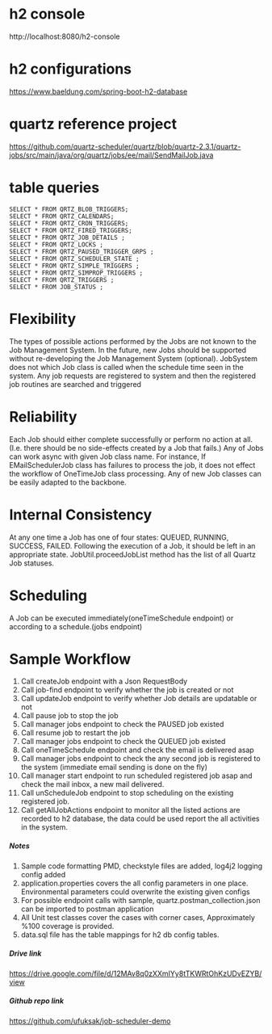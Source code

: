 # h2 console
http://localhost:8080/h2-console
# h2 configurations
https://www.baeldung.com/spring-boot-h2-database
# quartz reference project
https://github.com/quartz-scheduler/quartz/blob/quartz-2.3.1/quartz-jobs/src/main/java/org/quartz/jobs/ee/mail/SendMailJob.java
# table queries
```
SELECT * FROM QRTZ_BLOB_TRIGGERS;
SELECT * FROM QRTZ_CALENDARS;
SELECT * FROM QRTZ_CRON_TRIGGERS;
SELECT * FROM QRTZ_FIRED_TRIGGERS;
SELECT * FROM QRTZ_JOB_DETAILS ;
SELECT * FROM QRTZ_LOCKS ;
SELECT * FROM QRTZ_PAUSED_TRIGGER_GRPS ;
SELECT * FROM QRTZ_SCHEDULER_STATE ;
SELECT * FROM QRTZ_SIMPLE_TRIGGERS ;
SELECT * FROM QRTZ_SIMPROP_TRIGGERS ;
SELECT * FROM QRTZ_TRIGGERS ;
SELECT * FROM JOB_STATUS ;
```

# Flexibility
The types of possible actions performed by the Jobs are not known to the Job Management System. In the future, new Jobs should be supported without re-developing the Job Management System (optional).
JobSystem does not which Job class is called when the schedule time seen in the system. Any job requests are
 registered to system and then the registered job routines are searched and triggered 
# Reliability
Each Job should either complete successfully or perform no action at all. (I.e. there should be no side-effects created by a Job that fails.)
Any of Jobs can work async with given Job class name. For instance, If EMailSchedulerJob class has failures to
 process the job, it does not effect the workflow of OneTimeJob class processing. Any of new Job classes can be
  easily adapted to the backbone.
# Internal Consistency
At any one time a Job has one of four states: QUEUED, RUNNING, SUCCESS, FAILED. Following the execution of a Job, it should be left in an appropriate state.
JobUtil.proceedJobList method has the list of all Quartz Job statuses.
# Scheduling
A Job can be executed immediately(oneTimeSchedule endpoint) or according to a schedule.(jobs endpoint)

# Sample Workflow
1. Call createJob endpoint with a Json RequestBody
1. Call job-find endpoint to verify whether the job is created or not
1. Call updateJob endpoint to verify whether Job details are updatable or not
1. Call pause job to stop the job
1. Call manager jobs endpoint to check the PAUSED job existed
1. Call resume job to restart the job
1. Call manager jobs endpoint to check the QUEUED job existed
1. Call oneTimeSchedule endpoint and check the email is delivered asap
1. Call manager jobs endpoint to check the any second job is registered to the system (immediate email sending is
 done on the fly)
1. Call manager start endpoint to run scheduled registered job asap and check the mail inbox, a new mail delivered.
1. Call unScheduleJob endpoint to stop scheduling on the existing registered job.
1. Call getAllJobActions endpoint to monitor all the listed actions are recorded to h2 database, the data could be
 used report the all activities in the system.

##### Notes
1. Sample code formatting PMD, checkstyle files are added, log4j2 logging config added
1. application.properties covers the all config parameters in one place. Environmental parameters could overwrite the
 existing given configs
1. For possible endpoint calls with sample, quartz.postman_collection.json can be imported to postman application
1. All Unit test classes cover the cases with corner cases, Approximately %100 coverage is provided. 
1. data.sql file has the table mappings for h2 db config tables.

##### Drive link
https://drive.google.com/file/d/12MAv8q0zXXmIYy8tTKWRtOhKzUDvEZYB/view
##### Github repo link
https://github.com/ufuksak/job-scheduler-demo

